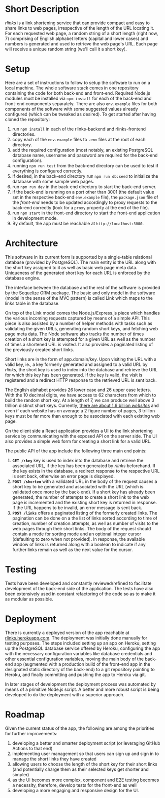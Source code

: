 # Short Description

_rlinks_ is a link shortening service that can provide compact and easy to share links to web pages, irrespective of the length of the URL locating it. For each requested web page, a random string of a short length (right now, 7) comprising of English alphabet letters (capital and lower cases) and numbers is generated and used to retrieve the web page's URL. Each page will receive a unique random string (we'll call it a short key).

# Setup

Here are a set of instructions to follow to setup the software to run on a local machine. The whole software stack comes in one repository containing the code for both back-end and front-end. Required Node.js modules must be installed via `npm install` for each of the back-end and front-end components separately. There are also `env.example` files for both components of the software with some suggested values already configured (which can be tweaked as desired). To get started after having cloned the repository:

1. run `npm install` in each of the rlinks-backend and rlinks-frontend directories.
2. copy each of the `env.example` files to `.env` files at the root of each directory.
3. add the required configuration (most notably, an existing PostgreSQL database name, username and password are required for the back-end configuration).
4. running `npm run test` from the back-end directory can be used to test if everything is configured correctly.
5. if desired, in the back-end directory run `npm run db:seed` to initialize the database with some sample web pages.
6. run `npm run dev` in the back-end directory to start the back-end server.
7. if the back-end is running on a port other than 3001 (the default value set in the respective back-end `env.example` file), the `package.json` file of the _front-end_ needs to be updated accordingly to proxy requests to the back-end correctly (look for a `proxy` property at the end of the file).
8. run `npm start` in the front-end directory to start the front-end application in development mode.
9. By default, the app must be reachable at `http://localhost:3000`.

# Architecture

This software in its current form is supported by a single-table relational database (provided by PostgreSQL). The main entity is the URL along with the short key assigned to it as well as basic web page meta data. Uniqueness of the generated short key for each URL is enforced by the database engine.

The interface between the database and the rest of the software is provided by the Sequelize ORM package. The basic and only model in the software (model in the sense of the MVC pattern) is called Link which maps to the links table in the database.

On top of the Link model comes the Node.js/Express.js piece which handles the various incoming requests captured by means of a simple API. This piece is also assisted by a number of helper methods with tasks such as validating the given URLs, generating random short keys, and fetching web page meta data. The Node software also tracks the number of times creation of a short key is attempted for a given URL as well as the number of times a shortened URL is visited. It also provides a paginated listing of the previously created short links.

Short links are in the form of app.domain/key. Upon visiting the URL with a valid key, ie., a key formerly generated and assigned to a valid URL by _rlinks_, the short key is used to index into the database and retrieve the URL for which this key has been generated. If the key is valid, the visit is registered and a redirect HTTP response to the retrieved URL is sent back.

The English alphabet provides 26 lower case and 26 upper case letters. With the 10 decimal digits, we have access to 62 characters from which to build the random short key. At a length of 7, we can produce well above 3 trillion distinct short keys. Currently, [there are about 1.9 billion _websites_](https://www.statista.com/chart/19058/number-of-websites-online/) and even if each website has on average a 2 figure number of pages, 3 trillion keys must be far more than enough to be associated with each existing web page.

On the client side a React application provides a UI to the link shortening service by communicating with the exposed API on the server side. The UI also provides a simple web form for creating a short link for a valid URL.

The public API of the app include the following three main end points:

1. **`GET /:key`** key is used to index into the database and retrieve the associated URL, if the key has been generated by _rlinks_ beforehand. If the key exists in the database, a redirect response to the respective URL is sent back, otherwise an error page is displayed.
2. **`POST /shorten`** with a validated URL in the body of the request causes a short key to be generated and associated with the URL (which is validated once more by the back-end). If a short key has already been generated, the number of attempts to create a short link to the web page is incremented and the existing short key is returned in response. If the URL happens to be invalid, an error message is sent back.
3. **`POST /links`** offers a paginated listing of the formerly created links. The pagination can be done on a the list of links sorted according to time of creation, number of creation attempts, as well as number of visits to the web pages through their short links. The body of the request should contain a mode for sorting mode and an optional integer cursor (defaulting to zero when not provided). In response, the available window of links is returned along with a boolean to indicate if any further links remain as well as the next value for the cursor.

# Testing

Tests have been developed and constantly reviewed/refined to facilitate development of the back-end side of the application. The tests have also been extensively used in constant refactoring of the code so as to make it as modular as possible.

# Deployment

There is currently a deployed version of the app reachable at [rlinks.herokuapp.com](https://rlinks.herokuapp.com/). The deployment was initially done manually for testing purposes. The steps included setting up an app on Heroku, setting up the PostgreSQL database service offered by Heroku, configuring the app with the necessary configuration variables like database credentials and other essential configuration variables, moving the main body of the back-end app (augmented with a production build of the front-end app in the designated static directory of the back-end) to a git repository pointing to Heroku, and finally committing and pushing the app to Heroku via git.

In later stages of development the deployment process was automated by means of a primitive Node.js script. A better and more robust script is being developed to do the deployment with a superior approach.

# Roadmap

Given the current status of the app, the following are among the priorities for further improvements:

1. developing a better and smarter deployment script (or leveraging GitHub Actions to that end)
2. implementing user management so that users can sign up and sign in to manage the short links they have created
3. allowing users to choose the length of the short key for their short links (and potentially charge them as their selected keys get shorter and simpler)
4. as the UI becomes more complex, component and E2E testing becomes a necessity, therefore, develop tests for the front-end as well
5. developing a more engaging and responsive design for the UI.